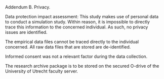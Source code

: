 Addendum B. Privacy.

Data protection impact assessment: This study makes use of personal data to conduct a simulation study. Within reason, 
it is impossible to directly trace this information to the concerned individual. As such, no privacy issues are 
identified.

The empirical data files cannot be traced directly to the individual concerned. All raw data files that are stored are 
de-identified. 

Informed consent was not a relevant factor during the data collection. 

The research archive package is to be stored on the secured O-drive of the University of Utrecht faculty server. 
